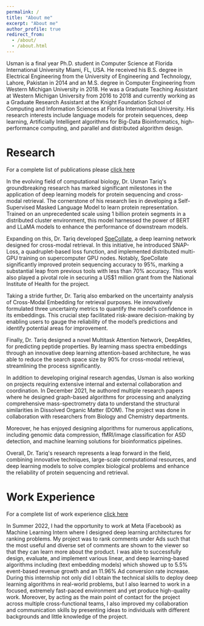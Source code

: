 ```yaml
---
permalink: /
title: "About me"
excerpt: "About me"
author_profile: true
redirect_from: 
  - /about/
  - /about.html
---
```


Usman is a final year Ph.D. student in Computer Science at Florida International University Miami, FL, USA. He received his B.S. degree in Electrical Engineering from the University of Engineering and Technology, Lahore, Pakistan in 2014 and an M.S. degree in Computer Engineering from Western Michigan University in 2018. He was a Graduate Teaching Assistant at Western Michigan University from 2016 to 2018 and currently working as a Graduate Research Assistant at the Knight Foundation School of Computing and Information Sciences at Florida International University. His research interests include language models for protein sequences, deep learning, Artificially Intelligent algorithms for Big-Data Bioinformatics, high-performance computing, and parallel and distributed algorithm design.

Research
======

For a complete list of publications please [click here](https://usman095.github.io/publications/)

In the evolving field of computational biology, Dr. Usman Tariq's groundbreaking research has marked significant milestones in the application of deep learning models for protein sequencing and cross-modal retrieval. The cornerstone of his research lies in developing a Self-Supervised Masked Language Model to learn protein representation. Trained on an unprecedented scale using 1 billion protein segments in a distributed cluster environment, this model harnessed the power of BERT and LLaMA models to enhance the performance of downstream models.

Expanding on this, Dr. Tariq developed [SpeCollate](https://journals.plos.org/plosone/article?id=10.1371/journal.pone.0259349), a deep learning network designed for cross-modal retrieval. In this initiative, he introduced SNAP-Loss, a quadruplet-based loss function, and implemented distributed multi-GPU training on supercomputer GPU nodes. Notably, SpeCollate significantly improved protein sequencing accuracy to 95%, marking a substantial leap from previous tools with less than 70% accuracy. This work also played a pivotal role in securing a US$1 million grant from the National Institute of Health for the project.

Taking a stride further, Dr. Tariq also embarked on the uncertainty analysis of Cross-Modal Embedding for retrieval purposes. He innovatively formulated three uncertainty metrics to quantify the model’s confidence in its embeddings. This crucial step facilitated risk-aware decision-making by enabling users to gauge the reliability of the model’s predictions and identify potential areas for improvement.

Finally, Dr. Tariq designed a novel Multitask Attention Network, DeepAtles, for predicting peptide properties. By learning mass spectra embeddings through an innovative deep learning attention-based architecture, he was able to reduce the search space size by 90% for cross-modal retrieval, streamlining the process significantly.

In addition to developing original research agendas, Usman is also working on projects requiring extensive internal and external collaboration and coordination. In December 2021, he authored multiple research papers where he designed graph-based algorithms for processing and analyzing comprehensive mass-spectrometry data to understand the structural similarities in Dissolved Organic Matter (DOM). The project was done in collaboration with researchers from Biology and Chemistry departments. 

Moreover, he has enjoyed designing algorithms for numerous applications, including genomic data compression, fMRI/image classification for ASD detection, and machine learning solutions for bioinformatics pipelines.

Overall, Dr. Tariq's research represents a leap forward in the field, combining innovative techniques, large-scale computational resources, and deep learning models to solve complex biological problems and enhance the reliability of protein sequencing and retrieval.

Work Experience
======

For a complete list of work experience [click here](https://usman095.github.io/cv/)

In Summer 2022, I had the opportunity to work at Meta (Facebook) as Machine Learning Intern where I designed deep learning architectures for ranking problems. My project was to rank comments under Ads such that the most useful and diverse set of comments are shown to the viewer so that they can learn more about the product. I was able to successfully design, evaluate, and implement various linear, and deep learning-based algorithms including (text embedding models) which showed up to 5.5% event-based revenue growth and an 11.96% Ad conversion rate increase. During this internship not only did I obtain the technical skills to deploy deep learning algorithms in real-world problems, but I also learned to work in a focused, extremely fast-paced environment and yet produce high-quality work. Moreover, by acting as the main point of contact for the project across multiple cross-functional teams, I also improved my collaboration and communication skills by presenting ideas to individuals with different backgrounds and little knowledge of the project. 
